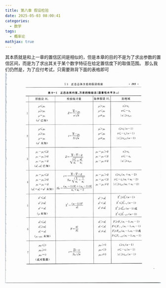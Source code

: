 ```yaml
---
title: 第八章 假设检验
date: 2025-05-03 08:00:41
categories:
  - 数学
tags:
  - 概率论
mathjax: true
---
```


其本质就是和上一章的置信区间是相似的，但是本章的目的不是为了求出参数的置信区间，而是为了求出其关于某个数字特征在给定置信度下的取值范围。
那么我们仍然是，为了应付考试，只需要熟背下面的表格即可
![图片描述](/IMG/Pasted%20image%2020241226222233.png)